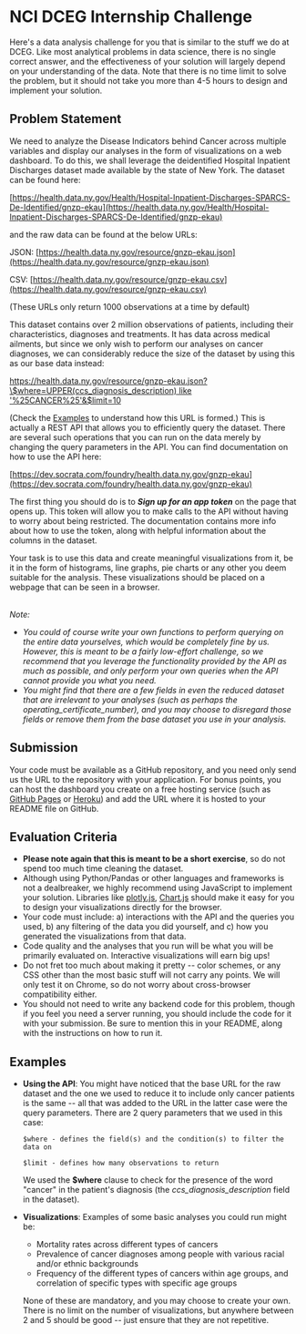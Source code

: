 # NCI DCEG Internship Challenge

Here's a data analysis challenge for you that is similar to the stuff we do at DCEG. Like most analytical problems in data science, there is no single correct answer, and the effectiveness of your solution will largely depend on your understanding of the data. Note that there is no time limit to solve the problem, but it should not take you more than 4-5 hours to design and implement your solution. 



## Problem Statement

We need to analyze the Disease Indicators behind Cancer across multiple variables and display our analyses in the form of visualizations on a web dashboard. To do this, we shall leverage the deidentified Hospital Inpatient Discharges dataset made available by the state of New York. The dataset can be found here: 

[https://health.data.ny.gov/Health/Hospital-Inpatient-Discharges-SPARCS-De-Identified/gnzp-ekau](https://health.data.ny.gov/Health/Hospital-Inpatient-Discharges-SPARCS-De-Identified/gnzp-ekau)

and the raw data can be found at the below URLs:

JSON: [https://health.data.ny.gov/resource/gnzp-ekau.json](https://health.data.ny.gov/resource/gnzp-ekau.json)

CSV: [https://health.data.ny.gov/resource/gnzp-ekau.csv](https://health.data.ny.gov/resource/gnzp-ekau.csv)

(These URLs only return 1000 observations at a time by default)

This dataset contains over 2 million observations of patients, including their characteristics, diagnoses and treatments. It has data across medical ailments, but since we only wish to perform our analyses on cancer diagnoses, we can considerably reduce the size of the dataset by using this as our base data instead:

[https://health.data.ny.gov/resource/gnzp-ekau.json?\$where=UPPER(ccs_diagnosis_description) like '%25CANCER%25'&\$limit=10](https://health.data.ny.gov/resource/gnzp-ekau.json?\$where=UPPER(ccs_diagnosis_description)%20like%20%27%25CANCER%25%27&\$limit=10)

\(Check the [Examples](#Examples) to understand how this URL is formed.)
This is actually a REST API that allows you to efficiently query the dataset. There are several such operations that you can run on the data merely by changing the query parameters in the API. You can find documentation on how to use the API here:

[https://dev.socrata.com/foundry/health.data.ny.gov/gnzp-ekau](https://dev.socrata.com/foundry/health.data.ny.gov/gnzp-ekau)

The first thing you should do is to _**Sign up for an app token**_ on the page that opens up. This token will allow you to make calls to the API without having to worry about being restricted. The documentation contains more info about how to use the token, along with helpful information about the columns in the dataset. 

Your task is to use this data and create meaningful visualizations from it, be it in the form of histograms, line graphs, pie charts or any other you deem suitable for the analysis. These visualizations should be placed on a webpage that can be seen in a browser.

\
_Note:_
- _You could of course write your own functions to perform querying on the entire data yourselves, which would be completely fine by us. However, this is meant to be a fairly low-effort challenge, so we recommend that you leverage the functionality provided by the API as much as possible, and only perform your own queries when the API cannot provide you what you need._
- _You might find that there are a few fields in even the reduced dataset that are irrelevant to your analyses (such as perhaps the _operating\_certificate\_number_), and you may choose to disregard those fields or remove them from the base dataset you use in your analysis._



## Submission
Your code must be available as a GitHub repository, and you need only send us the URL to the repository with your application.
For bonus points, you can host the dashboard you create on a free hosting service (such as [GitHub Pages](https://pages.github.com/) or [Heroku](https://www.heroku.com/)) and add the URL where it is hosted to your README file on GitHub.



## Evaluation Criteria

- **Please note again that this is meant to be a short exercise**, so do not spend too much time cleaning the dataset.
- Although using Python/Pandas or other languages and frameworks is not a dealbreaker, we highly recommend using JavaScript to implement your solution. Libraries like [plotly.js](https://plot.ly/javascript/), [Chart.js](https://www.chartjs.org/) should make it easy for you to design your visualizations directly for the browser.
- Your code must include: a) interactions with the API and the queries you used, b) any filtering of the data you did yourself, and c) how you generated the visualizations from that data.
- Code quality and the analyses that you run will be what you will be primarily evaluated on. Interactive visualizations will earn big ups!
- Do not fret too much about making it pretty -- color schemes, or any CSS other than the most basic stuff will not carry any points. We will only test it on Chrome, so do not worry about cross-browser compatibility either. 
- You should not need to write any backend code for this problem, though if you feel you need a server running, you should include the code for it with your submission. Be sure to mention this in your README, along with the instructions on how to run it.



## Examples
- **Using the API**: You might have noticed that the base URL for the raw dataset and the one we used to reduce it to include only cancer patients is the same -- all that was added to the URL in the latter case were the query parameters. There are 2 query parameters that we used in this case:

    `$where - defines the field(s) and the condition(s) to filter the data on`
    
    `$limit - defines how many observations to return`

    We used the **\$where** clause to check for the presence of the word "cancer" in the patient's diagnosis (the _ccs_diagnosis_description_ field in the dataset).

- **Visualizations**: Examples of some basic analyses you could run might be:

  - Mortality rates across different types of cancers
  - Prevalence of cancer diagnoses among people with various racial and/or ethnic backgrounds
  - Frequency of the different types of cancers within age groups, and correlation of specific types with specific age groups

  None of these are mandatory, and you may choose to create your own. There is no limit on the number of visualizations, but anywhere between 2 and 5 should be good -- just ensure that they are not repetitive.